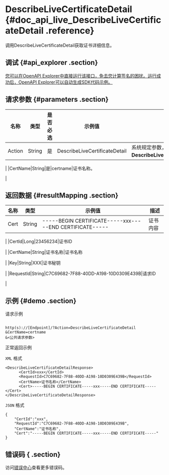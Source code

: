 # DescribeLiveCertificateDetail {#doc_api_live_DescribeLiveCertificateDetail .reference}

调用DescribeLiveCertificateDetail获取证书详细信息。

## 调试 {#api_explorer .section}

[您可以在OpenAPI Explorer中直接运行该接口，免去您计算签名的困扰。运行成功后，OpenAPI Explorer可以自动生成SDK代码示例。](https://api.aliyun.com/#product=live&api=DescribeLiveCertificateDetail&type=RPC&version=2016-11-01)

## 请求参数 {#parameters .section}

|名称|类型|是否必选|示例值|描述|
|--|--|----|---|--|
|Action|String|是|DescribeLiveCertificateDetail|系统规定参数，取值：**DescribeLiveCertificateDetail**。

 |
|CertName|String|是|certname|证书名称。

 |

## 返回数据 {#resultMapping .section}

|名称|类型|示例值|描述|
|--|--|---|--|
|Cert|String|-----BEGIN CERTIFICATE-----xxx-----END CERTIFICATE-----|证书内容

 |
|CertId|Long|23456234|证书ID

 |
|CertName|String|证书名称|证书名称

 |
|Key|String|XXX|证书秘钥

 |
|RequestId|String|C7C69682-7F88-40DD-A198-10D0309E439B|请求ID

 |

## 示例 {#demo .section}

请求示例

``` {#request_demo}

http(s)://[Endpoint]/?Action=DescribeLiveCertificateDetail
&CertName=certname
&<公共请求参数>

```

正常返回示例

`XML` 格式

``` {#xml_return_success_demo}
<DescribeLiveCertificateDetailResponse>
	  <CertId>xxx</CertId>
	  <RequestId>C7C69682-7F88-40DD-A198-10D0309E439B</RequestId>
	  <CertName>证书名称</CertName>
	  <Cert>-----BEGIN CERTIFICATE-----xxx-----END CERTIFICATE-----</Cert>
</DescribeLiveCertificateDetailResponse>
```

`JSON` 格式

``` {#json_return_success_demo}
{
	"CertId":"xxx",
	"RequestId":"C7C69682-7F88-40DD-A198-10D0309E439B",
	"CertName":"证书名称",
	"Cert":"-----BEGIN CERTIFICATE-----xxx-----END CERTIFICATE-----"
}
```

## 错误码 { .section}

访问[错误中心](https://error-center.aliyun.com/status/product/live)查看更多错误码。

